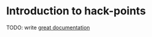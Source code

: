 # Introduction to hack-points

TODO: write [great documentation](http://jacobian.org/writing/what-to-write/)
